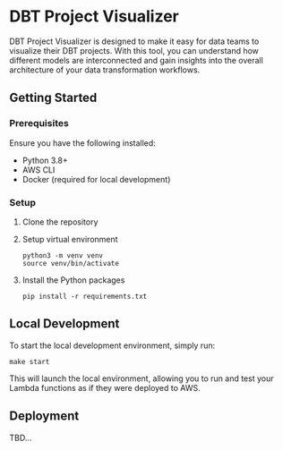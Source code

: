 # DBT Project Visualizer

DBT Project Visualizer is designed to make it easy for data teams to visualize their DBT projects.
With this tool, you can understand how different models are interconnected and gain insights into the overall
architecture of your data transformation workflows.

## Getting Started

### Prerequisites

Ensure you have the following installed:

- Python 3.8+
- AWS CLI
- Docker (required for local development)

### Setup

1. Clone the repository
2. Setup virtual environment
    ```shell
    python3 -m venv venv
    source venv/bin/activate
    ```

3. Install the Python packages
    ```shell
    pip install -r requirements.txt
    ```

## Local Development

To start the local development environment, simply run:

```shell
make start
```

This will launch the local environment, allowing you to run and test your Lambda functions as if they were deployed to
AWS.

## Deployment

TBD...
